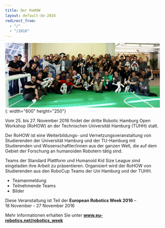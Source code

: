 ```yaml
---
title: Der RoHOW
layout: default-de-2016
redirect_from:
  - "/"
  - "/2016"
---
```


![Gruppenfoto](/assets/img/teams.jpg){: width="600" height="250"}

Vom 25. bis 27. November 2016 findet der dritte Robotic Hamburg Open Workshop (RoHOW) an der Technischen Universität Hamburg (TUHH) statt.

Der RoHOW ist eine Weiterbildungs- und Vernetzungsveranstaltung von Studierenden der Universität Hamburg und der TU-Hamburg mit Studierenden und Wissenschaftler/innen aus der ganzen Welt, die auf dem Gebiet der Forschung an humanoiden Robotern tätig sind.

Teams der Standard Plattform und Humanoid Kid Size League sind eingeladen ihre Arbeit zu präsentieren. Organisiert wird der RoHOW von Studierenden aus den RoboCup Teams der Uni Hamburg und der TUHH.

 - Teamanmeldung
 - Teilnehmende Teams
 - Bilder

<div id="eurobotic_week">
    <p>Diese Veranstaltung ist Teil der <strong>European&nbsp;Robotics&nbsp;Week&nbsp;2016</strong> &ndash; 18&nbsp;November - 27&nbsp;November&nbsp;2016</p>
    <p>Mehr Informationen erhalten Sie unter <a href="https://www.eu-robotics.net/robotics_week"><strong>www.eu-robotics.net/robotics_week</strong></a></p>
</div>